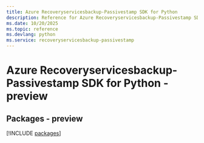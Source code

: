 ```yaml
---
title: Azure Recoveryservicesbackup-Passivestamp SDK for Python
description: Reference for Azure Recoveryservicesbackup-Passivestamp SDK for Python
ms.date: 10/20/2025
ms.topic: reference
ms.devlang: python
ms.service: recoveryservicesbackup-passivestamp
---
```

# Azure Recoveryservicesbackup-Passivestamp SDK for Python - preview
## Packages - preview
[!INCLUDE [packages](recoveryservicesbackup-passivestamp-index.md)]
